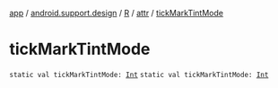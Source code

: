 [app](../../../index.md) / [android.support.design](../../index.md) / [R](../index.md) / [attr](index.md) / [tickMarkTintMode](./tick-mark-tint-mode.md)

# tickMarkTintMode

`static val tickMarkTintMode: `[`Int`](https://kotlinlang.org/api/latest/jvm/stdlib/kotlin/-int/index.html)
`static val tickMarkTintMode: `[`Int`](https://kotlinlang.org/api/latest/jvm/stdlib/kotlin/-int/index.html)